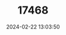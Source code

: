 ---
title: "17468"
category: "Plagopterus argentissimus"
draft: false
date: 2024-02-22 13:03:50
languages:
  French: ["Plagoptere Argente"]
  Spanish; Castilian: ["Plagoptero Plateado"]
  English: ["Woundfin"]
---